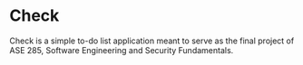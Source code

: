 # Check

Check is a simple to-do list application meant to serve as the final project of ASE 285, Software Engineering and 
Security Fundamentals. 
